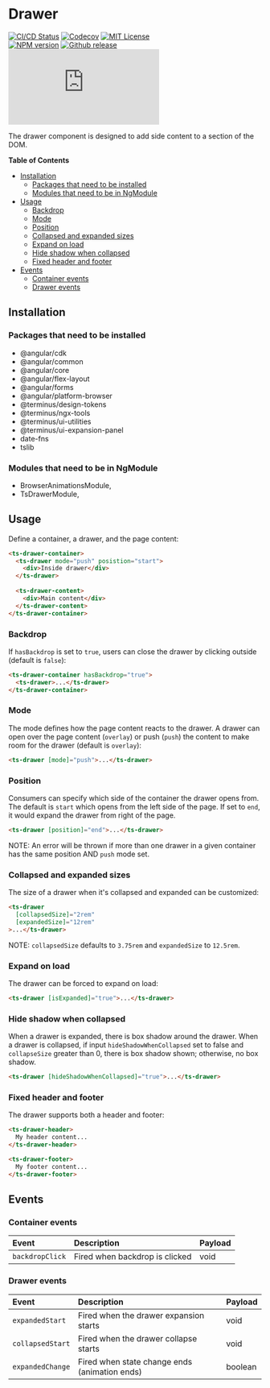 <h1>Drawer</h1>

[![CI/CD Status][github-action-badge]][github-action-link] [![Codecov][codecov-badge]][codecov-project] [![MIT License][license-image]][license-url]  
[![NPM version][npm-version-image]][npm-package] [![Github release][gh-release-badge]][gh-releases] [![Library size][file-size-badge]][raw-distribution-js]

The drawer component is designed to add side content to a section of the DOM.

<!-- START doctoc generated TOC please keep comment here to allow auto update -->
<!-- DON'T EDIT THIS SECTION, INSTEAD RE-RUN doctoc TO UPDATE -->
**Table of Contents**

- [Installation](#installation)
  - [Packages that need to be installed](#packages-that-need-to-be-installed)
  - [Modules that need to be in NgModule](#modules-that-need-to-be-in-ngmodule)
- [Usage](#usage)
  - [Backdrop](#backdrop)
  - [Mode](#mode)
  - [Position](#position)
  - [Collapsed and expanded sizes](#collapsed-and-expanded-sizes)
  - [Expand on load](#expand-on-load)
  - [Hide shadow when collapsed](#hide-shadow-when-collapsed)
  - [Fixed header and footer](#fixed-header-and-footer)
- [Events](#events)
  - [Container events](#container-events)
  - [Drawer events](#drawer-events)

<!-- END doctoc generated TOC please keep comment here to allow auto update -->

## Installation

### Packages that need to be installed

  *  @angular/cdk
  *  @angular/common
  *  @angular/core
  *  @angular/flex-layout
  *  @angular/forms
  *  @angular/platform-browser
  *  @terminus/design-tokens
  *  @terminus/ngx-tools
  *  @terminus/ui-utilities
  *  @terminus/ui-expansion-panel
  *  date-fns
  *  tslib

### Modules that need to be in NgModule

  * BrowserAnimationsModule,
  * TsDrawerModule,

## Usage

Define a container, a drawer, and the page content:

```html
<ts-drawer-container>
  <ts-drawer mode="push" posistion="start">
    <div>Inside drawer</div>
  </ts-drawer>
  
  <ts-drawer-content>
    <div>Main content</div>
  </ts-drawer-content>
</ts-drawer-container>
```

### Backdrop

If `hasBackdrop` is set to `true`, users can close the drawer by clicking outside (default is `false`):

```html
<ts-drawer-container hasBackdrop="true">
  <ts-drawer>...</ts-drawer>
</ts-drawer-container>
```

### Mode

The mode defines how the page content reacts to the drawer. A drawer can open over the page content (`overlay`) or push
(`push`) the content to make room for the drawer (default is `overlay`):

```html
<ts-drawer [mode]="push">...</ts-drawer>
```
 
### Position

Consumers can specify which side of the container the drawer opens from. The default is `start` which opens from the
left side of the page. If set to `end`, it would expand the drawer from right of the page.

```html
<ts-drawer [position]="end">...</ts-drawer>
```

NOTE: An error will be thrown if more than one drawer in a given container has the same position AND `push` mode set.

### Collapsed and expanded sizes

The size of a drawer when it's collapsed and expanded can be customized:

```html
<ts-drawer
  [collapsedSize]="2rem"
  [expandedSize]="12rem"
>...</ts-drawer>
```

NOTE: `collapsedSize` defaults to `3.75rem` and `expandedSize` to `12.5rem`.

### Expand on load

The drawer can be forced to expand on load:

```html
<ts-drawer [isExpanded]="true">...</ts-drawer>
```

### Hide shadow when collapsed

When a drawer is expanded, there is box shadow around the drawer. When a drawer is collapsed, if input `hideShadowWhenCollapsed` set to false and `collapseSize` greater than 0, there is box shadow shown; otherwise, no box shadow.

```html
<ts-drawer [hideShadowWhenCollapsed]="true">...</ts-drawer>
```

### Fixed header and footer

The drawer supports both a header and footer:

```html
<ts-drawer-header>
  My header content...
</ts-drawer-header>
```
```html
<ts-drawer-footer>
  My footer content...
</ts-drawer-footer>
```

## Events

### Container events

| Event           | Description                    | Payload |
|:----------------|:-------------------------------|:--------|
| `backdropClick` | Fired when backdrop is clicked | void    |

### Drawer events

| Event            | Description                                   | Payload |
|:-----------------|:----------------------------------------------|:--------|
| `expandedStart`  | Fired when the drawer expansion starts        | void    |
| `collapsedStart` | Fired when the drawer collapse starts         | void    |
| `expandedChange` | Fired when state change ends (animation ends) | boolean |


<!-- Links -->
[license-url]:         https://github.com/GetTerminus/terminus-oss/blob/master/LICENSE
[license-image]:       http://img.shields.io/badge/license-MIT-blue.svg
[codecov-project]:     https://codecov.io/gh/GetTerminus/terminus-oss
[codecov-badge]:       https://codecov.io/gh/GetTerminus/terminus-oss/branch/master/graph/badge.svg
[npm-version-image]:   http://img.shields.io/npm/v/@terminus/ui-drawer.svg
[npm-package]:         https://www.npmjs.com/package/@terminus/ui-drawer
[gh-release-badge]:    https://img.shields.io/github/release/GetTerminus/terminus-oss.svg
[gh-releases]:         https://github.com/GetTerminus/terminus-ui/releases/
[github-action-badge]: https://github.com/GetTerminus/terminus-oss/workflows/Release%20CI/badge.svg
[github-action-link]:  https://github.com/GetTerminus/terminus-oss/actions?query=workflow%3A%22CI+Release%22
[file-size-badge]:     http://img.badgesize.io/https://unpkg.com/@terminus/ui-drawer/bundles/terminus-ui-drawer.umd.min.js?compression=gzip
[raw-distribution-js]: https://unpkg.com/@terminus/ui-drawer/bundles/terminus-ui-drawer.umd.js
